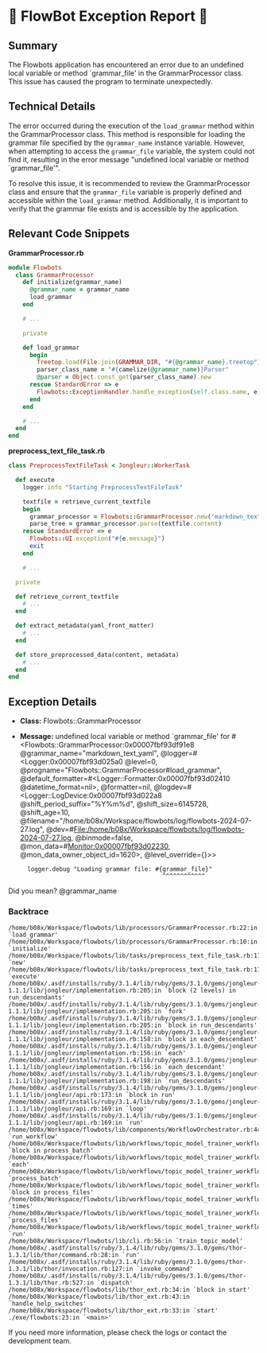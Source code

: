 # 🤖 FlowBot Exception Report 🤖


## Summary
The Flowbots application has encountered an error due to an undefined local variable or method `grammar_file' in the GrammarProcessor class. This issue has caused the program to terminate unexpectedly.

## Technical Details
The error occurred during the execution of the `load_grammar` method within the GrammarProcessor class. This method is responsible for loading the grammar file specified by the `@grammar_name` instance variable. However, when attempting to access the `grammar_file` variable, the system could not find it, resulting in the error message "undefined local variable or method `grammar_file'".

To resolve this issue, it is recommended to review the GrammarProcessor class and ensure that the `grammar_file` variable is properly defined and accessible within the `load_grammar` method. Additionally, it is important to verify that the grammar file exists and is accessible by the application.

## Relevant Code Snippets
**GrammarProcessor.rb**
```ruby
module Flowbots
  class GrammarProcessor
    def initialize(grammar_name)
      @grammar_name = grammar_name
      load_grammar
    end

    # ...

    private

    def load_grammar
      begin
        Treetop.load(File.join(GRAMMAR_DIR, "#{@grammar_name}.treetop"))
        parser_class_name = "#{camelize(@grammar_name)}Parser"
        @parser = Object.const_get(parser_class_name).new
      rescue StandardError => e
        Flowbots::ExceptionHandler.handle_exception(self.class.name, e)
      end
    end

    # ...
  end
end
```

**preprocess_text_file_task.rb**
```ruby
class PreprocessTextFileTask < Jongleur::WorkerTask

  def execute
    logger.info "Starting PreprocessTextFileTask"

    textfile = retrieve_current_textfile
    begin
      grammar_processor = Flowbots::GrammarProcessor.new('markdown_text_yaml')
      parse_tree = grammar_processor.parse(textfile.content)
    rescue StandardError => e
      Flowbots::UI.exception("#{e.message}")
      exit
    end

    # ...

  private

  def retrieve_current_textfile
    # ...
  end

  def extract_metadata(yaml_front_matter)
    # ...
  end

  def store_preprocessed_data(content, metadata)
    # ...
  end
end
```


## Exception Details

- **Class:** Flowbots::GrammarProcessor
- **Message:** undefined local variable or method `grammar_file' for #<Flowbots::GrammarProcessor:0x00007fbf93df91e8 @grammar_name="markdown_text_yaml", @logger=#<Logger:0x00007fbf93d025a0 @level=0, @progname="Flowbots::GrammarProcessor#load_grammar", @default_formatter=#<Logger::Formatter:0x00007fbf93d02410 @datetime_format=nil>, @formatter=nil, @logdev=#<Logger::LogDevice:0x00007fbf93d022a8 @shift_period_suffix="%Y%m%d", @shift_size=6145728, @shift_age=10, @filename="/home/b08x/Workspace/flowbots/log/flowbots-2024-07-27.log", @dev=#<File:/home/b08x/Workspace/flowbots/log/flowbots-2024-07-27.log>, @binmode=false, @mon_data=#<Monitor:0x00007fbf93d02230>, @mon_data_owner_object_id=1620>, @level_override={}>>

        logger.debug "Loading grammar file: #{grammar_file}"
                                              ^^^^^^^^^^^^
Did you mean?  @grammar_name

### Backtrace

```
/home/b08x/Workspace/flowbots/lib/processors/GrammarProcessor.rb:22:in `load_grammar'
/home/b08x/Workspace/flowbots/lib/processors/GrammarProcessor.rb:10:in `initialize'
/home/b08x/Workspace/flowbots/lib/tasks/preprocess_text_file_task.rb:11:in `new'
/home/b08x/Workspace/flowbots/lib/tasks/preprocess_text_file_task.rb:11:in `execute'
/home/b08x/.asdf/installs/ruby/3.1.4/lib/ruby/gems/3.1.0/gems/jongleur-1.1.1/lib/jongleur/implementation.rb:205:in `block (2 levels) in run_descendants'
/home/b08x/.asdf/installs/ruby/3.1.4/lib/ruby/gems/3.1.0/gems/jongleur-1.1.1/lib/jongleur/implementation.rb:205:in `fork'
/home/b08x/.asdf/installs/ruby/3.1.4/lib/ruby/gems/3.1.0/gems/jongleur-1.1.1/lib/jongleur/implementation.rb:205:in `block in run_descendants'
/home/b08x/.asdf/installs/ruby/3.1.4/lib/ruby/gems/3.1.0/gems/jongleur-1.1.1/lib/jongleur/implementation.rb:158:in `block in each_descendant'
/home/b08x/.asdf/installs/ruby/3.1.4/lib/ruby/gems/3.1.0/gems/jongleur-1.1.1/lib/jongleur/implementation.rb:156:in `each'
/home/b08x/.asdf/installs/ruby/3.1.4/lib/ruby/gems/3.1.0/gems/jongleur-1.1.1/lib/jongleur/implementation.rb:156:in `each_descendant'
/home/b08x/.asdf/installs/ruby/3.1.4/lib/ruby/gems/3.1.0/gems/jongleur-1.1.1/lib/jongleur/implementation.rb:198:in `run_descendants'
/home/b08x/.asdf/installs/ruby/3.1.4/lib/ruby/gems/3.1.0/gems/jongleur-1.1.1/lib/jongleur/api.rb:173:in `block in run'
/home/b08x/.asdf/installs/ruby/3.1.4/lib/ruby/gems/3.1.0/gems/jongleur-1.1.1/lib/jongleur/api.rb:169:in `loop'
/home/b08x/.asdf/installs/ruby/3.1.4/lib/ruby/gems/3.1.0/gems/jongleur-1.1.1/lib/jongleur/api.rb:169:in `run'
/home/b08x/Workspace/flowbots/lib/components/WorkflowOrchestrator.rb:44:in `run_workflow'
/home/b08x/Workspace/flowbots/lib/workflows/topic_model_trainer_workflow.rb:88:in `block in process_batch'
/home/b08x/Workspace/flowbots/lib/workflows/topic_model_trainer_workflow.rb:86:in `each'
/home/b08x/Workspace/flowbots/lib/workflows/topic_model_trainer_workflow.rb:86:in `process_batch'
/home/b08x/Workspace/flowbots/lib/workflows/topic_model_trainer_workflow.rb:79:in `block in process_files'
/home/b08x/Workspace/flowbots/lib/workflows/topic_model_trainer_workflow.rb:72:in `times'
/home/b08x/Workspace/flowbots/lib/workflows/topic_model_trainer_workflow.rb:72:in `process_files'
/home/b08x/Workspace/flowbots/lib/workflows/topic_model_trainer_workflow.rb:23:in `run'
/home/b08x/Workspace/flowbots/lib/cli.rb:56:in `train_topic_model'
/home/b08x/.asdf/installs/ruby/3.1.4/lib/ruby/gems/3.1.0/gems/thor-1.3.1/lib/thor/command.rb:28:in `run'
/home/b08x/.asdf/installs/ruby/3.1.4/lib/ruby/gems/3.1.0/gems/thor-1.3.1/lib/thor/invocation.rb:127:in `invoke_command'
/home/b08x/.asdf/installs/ruby/3.1.4/lib/ruby/gems/3.1.0/gems/thor-1.3.1/lib/thor.rb:527:in `dispatch'
/home/b08x/Workspace/flowbots/lib/thor_ext.rb:34:in `block in start'
/home/b08x/Workspace/flowbots/lib/thor_ext.rb:43:in `handle_help_switches'
/home/b08x/Workspace/flowbots/lib/thor_ext.rb:33:in `start'
./exe/flowbots:23:in `<main>'
```

If you need more information, please check the logs or contact the development team.
